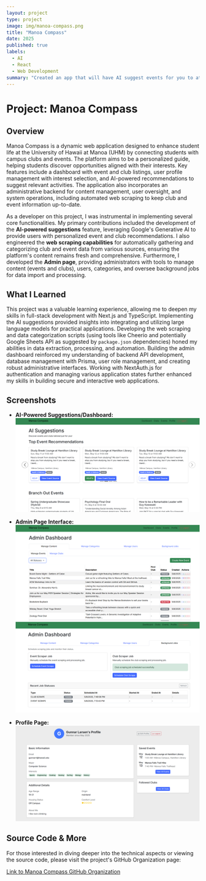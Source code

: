 ```yaml
---
layout: project
type: project
image: img/manoa-compass.png
title: "Manoa Compass"
date: 2025
published: true
labels:
  - AI
  - React
  - Web Development
summary: "Created an app that will have AI suggest events for you to attend on campus based on your profile."
---
```


# Project: Manoa Compass

## Overview

Manoa Compass is a dynamic web application designed to enhance student life at the University of Hawaii at Manoa (UHM) by connecting students with campus clubs and events. The platform aims to be a personalized guide, helping students discover opportunities aligned with their interests. Key features include a dashboard with event and club listings, user profile management with interest selection, and AI-powered recommendations to suggest relevant activities. The application also incorporates an administrative backend for content management, user oversight, and system operations, including automated web scraping to keep club and event information up-to-date.

As a developer on this project, I was instrumental in implementing several core functionalities. My primary contributions included the development of the **AI-powered suggestions** feature, leveraging Google's Generative AI to provide users with personalized event and club recommendations. I also engineered the **web scraping capabilities** for automatically gathering and categorizing club and event data from various sources, ensuring the platform's content remains fresh and comprehensive. Furthermore, I developed the **Admin page**, providing administrators with tools to manage content (events and clubs), users, categories, and oversee background jobs for data import and processing.

## What I Learned

This project was a valuable learning experience, allowing me to deepen my skills in full-stack development with Next.js and TypeScript. Implementing the AI suggestions provided insights into integrating and utilizing large language models for practical applications. Developing the web scraping and data categorization scripts (using tools like Cheerio and potentially Google Sheets API as suggested by `package.json` dependencies) honed my abilities in data extraction, processing, and automation. Building the admin dashboard reinforced my understanding of backend API development, database management with Prisma, user role management, and creating robust administrative interfaces. Working with NextAuth.js for authentication and managing various application states further enhanced my skills in building secure and interactive web applications.

## Screenshots

* **AI-Powered Suggestions/Dashboard:**
  <img src="https://raw.githubusercontent.com/manoa-compass/manoa-compass.github.io/main/imgs/event_suggestion.png" alt="Dashboard Screenshot" width="600px">

* **Admin Page Interface:**
  <img src="https://raw.githubusercontent.com/manoa-compass/manoa-compass.github.io/main/imgs/admin_manage_events.png" alt="Manage Events Screenshot" width="600px">
  <br> <img src="https://raw.githubusercontent.com/manoa-compass/manoa-compass.github.io/main/imgs/admin_scraping.png" alt="Run Web Scraping Screenshot" width="600px">

* **Profile Page:**
  <img src="https://raw.githubusercontent.com/manoa-compass/manoa-compass.github.io/main/imgs/profile_final.png" alt="Profile Screenshot" width="600px">
  
## Source Code & More

For those interested in diving deeper into the technical aspects or viewing the source code, please visit the project's GitHub Organization page:

[Link to Manoa Compass GitHub Organization](https://github.com/manoa-compass)
